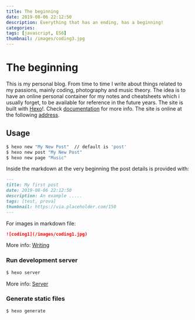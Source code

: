 ```yaml
---
title: The beginning
date: 2019-08-06 22:12:50
description: Everything that has an ending, has a beginning!
categories: 
tags: [javascript, ES6]
thumbnail: /images/coding3.jpg
---
```


# The beginning
This is my personal blog. From time to time I write about things related to my passions, mainly coding, photography and music theory.
The idea is to have an online personal container for my notes and cheatsheets which i usually forget, to be available for reference in the future years. The site is built with [Hexo](https://hexo.io/)!. Check [documentation](https://hexo.io/docs/) for more info. The site is online at the following [address](https://affectionate-cray-b35aba.netlify.com/).

## Usage

``` bash
$ hexo new "My New Post"  // default is 'post'
$ hexo new post "My New Post"
$ hexo new page "Music"
```
Inside the markdown at the very beginning the post details is provided with:
``` markdown
---
title: My first post
date: 2019-08-06 22:12:50
description: An example .....
tags: [test, prova]
thumbnail: https://via.placeholder.com/150
---
```

For images in markdown file:
``` markdown
![coding1](/images/coding1.jpg)
```

More info: [Writing](https://hexo.io/docs/writing.html)

### Run development server

``` bash
$ hexo server
```
More info: [Server](https://hexo.io/docs/server.html)

### Generate static files

``` bash
$ hexo generate
```

